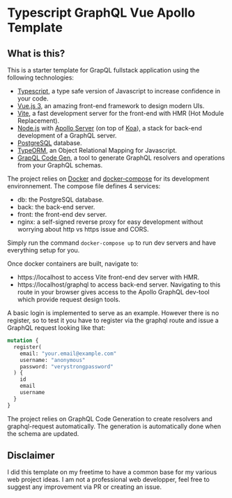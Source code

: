 # Typescript GraphQL Vue Apollo Template

## What is this?

This is a starter template for GrapQL fullstack application using the following technologies:

- [Typescript](https://www.typescriptlang.org/), a type safe version of Javascript to increase confidence in your code.
- [Vue.js 3](https://v3.vuejs.org/), an amazing front-end framework to design modern UIs.
- [Vite](https://github.com/vitejs/vite), a fast development server for the front-end with HMR (Hot Module Replacement).
- [Node.js](https://nodejs.org/en/) with [Apollo Server](https://www.apollographql.com/docs/apollo-server/) (on top of [Koa](https://koajs.com/)), a stack for back-end development of a GraphQL server.
- [PostgreSQL](https://www.postgresql.org/) database.
- [TypeORM](https://typeorm.io/#/), an Object Relational Mapping for Javascript.
- [GrapQL Code Gen](https://www.graphql-code-generator.com/), a tool to generate GraphQL resolvers and operations from your GraphQL schemas.

The project relies on [Docker](https://www.docker.com/) and [docker-compose](https://docs.docker.com/compose/) for its development environnement. The compose file defines 4 services:

- db: the PostgreSQL database.
- back: the back-end server.
- front: the front-end dev server.
- nginx: a self-signed reverse proxy for easy development without worrying about http vs https issue and CORS.

Simply run the command `docker-compose up` to run dev servers and have everything setup for you.

Once docker containers are built, navigate to:

- https://localhost to access Vite front-end dev server with HMR.
- https://localhost/graphql to access back-end server. Navigating to this route in your browser gives access to the Apollo GraphQL dev-tool which provide request design tools.

A basic login is implemented to serve as an example. However there is no register, so to test it you have to register via the graphql route and issue a GraphQL request looking like that:

```graphql
mutation {
  register(
    email: "your.email@example.com"
    username: "anonymous"
    password: "verystrongpassword"
  ) {
    id
    email
    username
  }
}
```

The project relies on GraphQL Code Generation to create resolvers and graphql-request automatically. The generation is automatically done when the schema are updated.

## Disclaimer

I did this template on my freetime to have a common base for my various web project ideas. I am not a professional web developper, feel free to suggest any improvement via PR or creating an issue.
